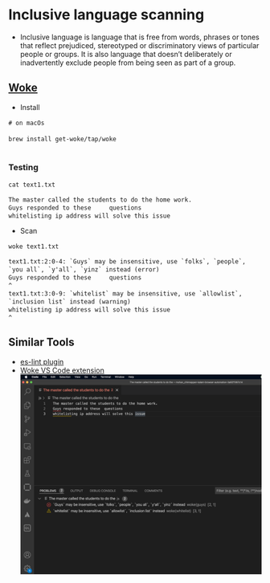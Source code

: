 # Inclusive language scanning

- Inclusive language is language that is free from words, phrases or tones that reflect prejudiced, stereotyped or discriminatory views of particular people or groups. It is also language that doesn’t deliberately or inadvertently exclude people from being seen as part of a group.


## [Woke](https://docs.getwoke.tech/installation/)

- Install
```
# on macOs

brew install get-woke/tap/woke


```

### Testing

```
cat text1.txt
```

```
The master called the students to do the home work.
Guys responded to these 	questions
whitelisting ip address will solve this issue
```
- Scan

```
woke text1.txt
```

```
text1.txt:2:0-4: `Guys` may be insensitive, use `folks`, `people`, `you all`, `y'all`, `yinz` instead (error)
Guys responded to these 	questions
^
text1.txt:3:0-9: `whitelist` may be insensitive, use `allowlist`, `inclusion list` instead (warning)
whitelisting ip address will solve this issue
^
```

## Similar Tools
- [es-lint plugin](https://www.npmjs.com/package/eslint-plugin-inclusive-language)
- [Woke VS Code extension]()
![woke in VS Code](img/woke-in-vscode.png)

